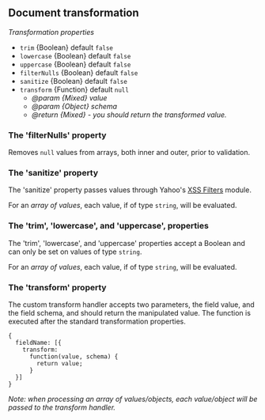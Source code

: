 ## Document transformation

*Transformation properties*
- `trim` {Boolean} default `false`
- `lowercase` {Boolean} default `false`
- `uppercase` {Boolean} default `false`
- `filterNulls` {Boolean} default `false`
- `sanitize` {Boolean} default `false`
- `transform` {Function} default `null`
  - *@param {Mixed} value*
  - *@param {Object} schema*
  - *@return {Mixed} - you should return the transformed value.*


### The 'filterNulls' property
Removes `null` values from arrays, both inner and outer, prior to validation.

### The 'sanitize' property

The 'sanitize' property passes values through Yahoo's [XSS Filters](https://github.com/yahoo/xss-filters) module.

For an *array of values*, each value, if of type `string`, will be evaluated.

### The 'trim', 'lowercase', and 'uppercase', properties
The 'trim', 'lowercase', and 'uppercase' properties accept a Boolean and can only be set on values of type `string`.

For an *array of values*, each value, if of type `string`, will be evaluated.

### The 'transform' property
The custom transform handler accepts two parameters, the field value, and the field schema, and should return the manipulated value. The function is executed after the standard transformation properties.

```
{
  fieldName: [{
    transform:
      function(value, schema) {
        return value;
      }
  }]
}
```

*Note: when processing an array of values/objects, each value/object will be passed to the transform handler.*
